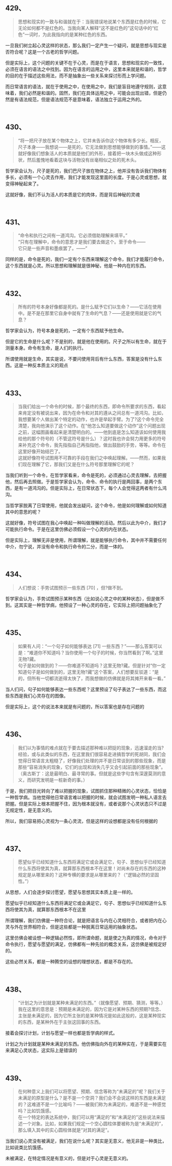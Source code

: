 <h2>429、</h2><blockquote data-pid="GYf_5hsZ">思想和现实的一致与和谐就在于：当我错误地说某个东西是红色的时候，它无论如何都不是红色的。当我向某人解释“这不是红色的”这句话中的“红色”一词时，为此我指向的是某种红色的东西。</blockquote><p data-pid="QNRGGCz_">一旦我们树立起心灵这样的状态，那么我们一定产生一个疑问，就是思想与现实是否符合呢？这是一个古老的哲学问题。</p><p data-pid="02s-iqeg">但是实际上，这个问题的关键不在于心灵，而是在于语言，思想和现实的一致性，必须在语言的语法之中找到。因为在语言的运用之中，这里本来就是和谐的，哲学的目的在于描述这些用法，而不是抽象出一些关系来探讨形而上学问题。</p><p data-pid="qqZ8Vqm1">而日常语言的语法，就在于使用之中，在使用之中，我们是盲目地遵守规则，这意味着，我们必然是和谐的。固然，我们在具体运用之中，可能会出现出错，但是仍然是有语法规范，但是语法规范不是意味着，语法独立于运用之外的。</p><p><br></p><h2>430、</h2><blockquote data-pid="bpEHQl-o">“将一把尺子放在某个物体之上，它并未告诉你这个物体有多少长。相反，尺子本身——我想说——是死的，它无法做到思想能够做到的事情。”——这就好像我们想象活人的本质就是他们的外形，接着把一块木头做成这种形状，然后羞愧地看着这块与活物没有丝毫相似之处的死木头。</blockquote><p data-pid="NV56uuI7">哲学家会认为，尺子是死的，我们巴尺子放在物体之上，他并没有告诉我们物体有多长，必须有一个心灵去作用，我们才能发现这里面的长度。于是心灵或思想，就变得神秘起来了。</p><p data-pid="rphWBfhu">这就好像，我们不认为活人的本质是它的肉体，而是背后神秘的灵魂</p><p><br></p><h2>431、</h2><blockquote data-pid="sfxrj9Lg">“命令和执行之间有一道鸿沟。它必须借助理解来填平。”<br>“只有在理解中，命令的意思才是我们要去做这个。至于命令——<br>它只是一些声音和墨痕罢了。——”</blockquote><p data-pid="W4pHU-VH">同样的是，命令是死的，我们一定有个东西来理解这个命令，我们才能履行命令，这个东西就是心灵。所以思想和理解就是很神秘，他是一种内在的东西。</p><p><br></p><h2>432、</h2><blockquote data-pid="wLavLDkS">所有的符号本身好像都是死的。是什么赋予它们以生命？——它活在使用中。是不是在那里它自身中就有了生命的气息？——还是使用就是它的气息？</blockquote><p data-pid="uTpSgxuR">哲学家会认为，符号本身是死的，一定有个东西赋予他生命。</p><p data-pid="cDmgLNXZ">但是它的生命是什么呢？不是别的，就是他在使用的。尺子之所以有生命，就在于测量本身。命令有生命，是人们的执行。</p><p data-pid="U8d-c9k4">所谓使用就是生命，其实是说，不要问使用背后有什么东西，答案是没有什么东西。这是一种反本质主义的观点</p><p><br></p><h2>433、</h2><blockquote data-pid="2wFMb98k">当我们给出一个命令的时候，那个最终的东西，即命令所要求的东西，看起来肯定没有被说出来，因为在命令和对其的遵从之间总有一道鸿沟。比如，我想要某个人做出某个特定的动作，也许是举起手臂。为了?这个命令完全清楚，我向他演示了这个动作。在“他怎么知道要做这个动作”这个问题出现之前，这幅图画看起来是清楚明白的。——他到底是怎么知道该如何使用我给他的那个符号的（不管这符号是什么）？这时我也许会努力用更多的符号来补充这个命令，我先指指自己再指指他，做出鼓励的手势，等等。命令在这里好像开始结巴了。<br>这就好像符号试图用不可靠的手段在我们之中唤起理解。——然而，如果我们现在理解了它，那我们又是在什么符号那里理解它的呢？</blockquote><p data-pid="ed-luWt6">当我们听到一个命令，在哲学家看来，命令是死的，必须通过心灵去理解，去把握他，然后再去照做。于是哲学家会认为，命令、命令的执行是两回事，是两个东西，是有一道鸿沟的。但是实际上，在日常状态下，每个人会觉得这两者有什么鸿沟。</p><p data-pid="k22Fn1sS">当哲学家脱离了日常使用，他就会发出疑问，这个命令，他是如何理解或如何知道其中的意思的呢？</p><p data-pid="bhEnHkkN">这就好像，符号试图在我心中唤起一种叫做理解的活动。然后以此为中介，我们才可能执行命令。于是在这里仿佛必须假设一个心灵的内在状态。</p><p data-pid="c-_VCyb9">但是实际上，理解无非是使用，所谓理解，就是能够执行命令，其中并不需要任何中介，勿宁说，并没有命令和执行命令的二分，而是一体的。</p><p><br></p><h2>434、</h2><blockquote data-pid="TIByen_E">人们想说：手势试图预示一些东西 [70] ，但?做不到。</blockquote><p data-pid="ZxDf2RZc">哲学家会认为，手势试图预示某种东西（比如说心灵之中的某种状态），但是做不到。这其实是一种哲学病，他预设了一种心灵的存在，它实际上把问题抽象化了</p><p><br></p><h2>435、</h2><blockquote data-pid="u4Mpzod-">如果有人问：“一个句子如何能够表达 [71] 一些东西？”——那么答案可以是：“难道你不知道吗？当你使用一个句子的时候，你当然看到了啊。”这里无物?藏。<br>句子是如何做到的？——你难道不知道吗？这里无物?藏。但是针对“你一定知道句子是如何做到的，这里无物?藏”这个答案，人们想要反驳道：“是的，但所有一切都流逝得太快了，而我想做的仿佛就是将其摊开来看一看。”</blockquote><p data-pid="L-8NI20o">当人们问，句子如何能够表达一些东西呢？这里预设了句子表达了一些东西，而这些东西是我们心灵存在的图像。</p><p data-pid="yI5i9pE7">但是实际上，这个的说法本来就是有问题的，所以答案也是存在问题的</p><p><br></p><h2>436、</h2><blockquote data-pid="BE2PSvWY">我们以为事情的难点就在于要去描述那种难以把捉的现象，迅速溜走的当?经验，或与此类似的东西，在这里我们很容易走进搞哲学的死胡同，我们会觉得日常语言太粗糙了，好像我们处理的并不是日常谈到的那些现象，而是那些“容易消失的现象，它们的出现和消失几乎又会引起前面的那些现象”。<br>（奥古斯丁：这是最明白、最寻常的事。但就是这些字句含有深邃莫测的意义，而研究发明是一桩新奇的事。）</blockquote><p data-pid="h45O95No">于是，我们把目光转向了难以把握的现象，试图抓住那种精微的心灵状态，恰恰是一种哲学病。当他觉得他日常语言难以把握的时候，就会试图发明一种私人语言去把握。但是实际上根本把握不住，因为根本就没有，或者说那个心灵状态只不过是无规定性，是无意义的。</p><p data-pid="yc7-obtE">所以，我们容易把心灵视为一条心灵流，但是这样的设想都是没有任何根据的</p><p><br></p><h2>437、</h2><blockquote data-pid="4mCNiaLX">愿望似乎已经知道什么东西将满足它或会满足它，句子、思想似乎已经知道什么东西将使其为真，就算那东西根本不在这里！对尚未存在的东西的这种规定是从哪里来的？这种专横的要求是从哪里来的？（“逻辑必然的坚固性。”）</blockquote><p data-pid="5VVzqliJ">从思想，人们会逐步探讨愿望，愿望与思想其实本质上是一样的。</p><p data-pid="cW4SYDuv">愿望似乎已经知道什么东西将满足它或会满足它，句子、思想似乎已经知道什么东西将使其为真，就算那东西根本不在这里</p><p data-pid="o_NqlLNy">所谓理解，我们仿佛是一种符合论，就是把语言与内在心灵相符合，或者把内在心灵与外在世界相符合，但是这些都是一种脱离日常运用的抽象状态。</p><p data-pid="K2YHllMn">这里仿佛会被设想一种逻辑必然性，即所谓命题，就是使之为真的情况，命令对于命令执行，愿望与愿望的满足，仿佛都有一种先验的概念关系，这仿佛是被规定好的。</p><p data-pid="ppaZWQjK">这些必然关系，都是一种腾空的设想的理想状态，都是不存在的。</p><p><br></p><h2>438、</h2><blockquote data-pid="KpfCvy7k">“计划之为计划就是某种未满足的东西。”（就像愿望、预期、猜测，等等。）<br>我在这里的意思是：预期是未满足的，因为它是对某种东西的预期?信念、主张是未满足的，因为它所主张的是某种情况是如此这般的，这是某种现实的东西，是某种外在于主张这回事的东西。</blockquote><p data-pid="OGrE7lfT">接着会探讨计划，计划与愿望一样也都是哲学病的样式。</p><p data-pid="K6RWsWOf">计划之为计划就是某种未满足的东西。他仿佛指向外在的某种实在，于是需要实在来满足心灵状态，这实际上是错误的</p><p><br></p><h2>439、</h2><blockquote data-pid="OVFXREES">在何种意义上我们可以将愿望、预期、信念等称为“未满足的”呢？我们关于未满足的原型是什么？是不是一个空洞？我们会不会说这样的东西是未满足的？这难道不是一个比喻吗？——被我们称为未满足的，难道不是一种感觉吗？比如饥饿感。<br>在一个特定的表达系统中，我们可以用“满足的”和“未满足的”这些说法来描述一个对象。比如，如果我们规定一个空心圆柱体要被称为是“未满足的”，那么填入其中的实心圆柱体就是“对其的满足”。</blockquote><p data-pid="wHgOWt0C">当我们说心灵没有被满足，我们在说什么呢？其实是无意义，他无非是一种类比，比如说类比饥饿感。</p><p data-pid="ZCHOSwNv">未被满足，在特定情况是有意义的，但是对于心灵是无意义的。</p><p></p><p></p><p></p><p></p>
